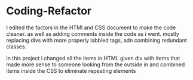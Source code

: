 # Coding-Refactor

I edited the factors in the HTMl and CSS document to make the code cleaner. as well as adding comments inside the code as i went. mostly replacing divs with more properly labbled tags, adn combining redundant classes. 

in this project i changed all the items in HTML given div with items that made more sense to someone looking from the outside in and combined items inside the CSS to eliminate repeating elements



